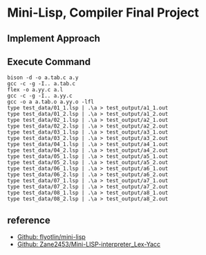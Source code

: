 # Mini-Lisp, Compiler Final Project
## Implement Approach

## Execute Command
```shel=
bison -d -o a.tab.c a.y
gcc -c -g -I.. a.tab.c
flex -o a.yy.c a.l 
gcc -c -g -I.. a.yy.c
gcc -o a a.tab.o a.yy.o -lfl
type test_data/01_1.lsp | .\a > test_output/a1_1.out
type test_data/01_2.lsp | .\a > test_output/a1_2.out
type test_data/02_1.lsp | .\a > test_output/a2_1.out
type test_data/02_2.lsp | .\a > test_output/a2_2.out
type test_data/03_1.lsp | .\a > test_output/a3_1.out
type test_data/03_2.lsp | .\a > test_output/a3_2.out
type test_data/04_1.lsp | .\a > test_output/a4_1.out
type test_data/04_2.lsp | .\a > test_output/a4_2.out
type test_data/05_1.lsp | .\a > test_output/a5_1.out
type test_data/05_2.lsp | .\a > test_output/a5_2.out
type test_data/06_1.lsp | .\a > test_output/a6_1.out
type test_data/06_2.lsp | .\a > test_output/a6_2.out
type test_data/07_1.lsp | .\a > test_output/a7_1.out
type test_data/07_2.lsp | .\a > test_output/a7_2.out
type test_data/08_1.lsp | .\a > test_output/a8_1.out
type test_data/08_2.lsp | .\a > test_output/a8_2.out
```
## reference
- [Github: flyotlin/mini-lisp](<https://github.com/flyotlin/mini-lisp/tree/master?tab=readme-ov-file#mini-lisp-final-project>)
- [Github: Zane2453/Mini-LISP-interpreter_Lex-Yacc](<https://github.com/Zane2453/Mini-LISP-interpreter_Lex-Yacc/tree/master>)
